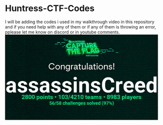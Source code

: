# Huntress-CTF-Codes

I will be adding the codes i used in my walkthrough video in this repository and if you need help with any of them or if any of them is throwing an error, pplease let me know on discord or in youtube comments.  
![Certificate](66a997f652d774fb5d4fc2c6814e7df37bfc7009e8ee29f9386ac41bb5e981f0.png)
